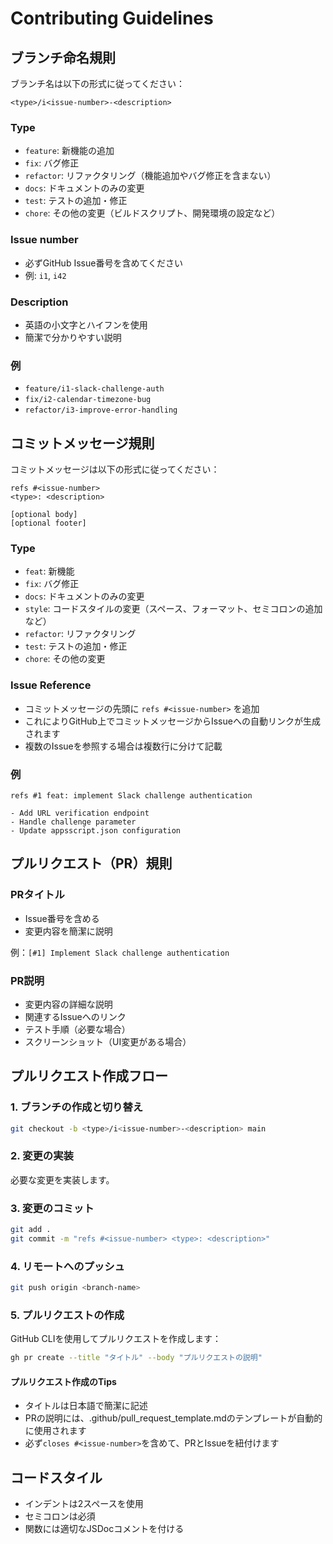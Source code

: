 # Contributing Guidelines

## ブランチ命名規則

ブランチ名は以下の形式に従ってください：

```
<type>/i<issue-number>-<description>
```

### Type
- `feature`: 新機能の追加
- `fix`: バグ修正
- `refactor`: リファクタリング（機能追加やバグ修正を含まない）
- `docs`: ドキュメントのみの変更
- `test`: テストの追加・修正
- `chore`: その他の変更（ビルドスクリプト、開発環境の設定など）

### Issue number
- 必ずGitHub Issue番号を含めてください
- 例: `i1`, `i42`

### Description
- 英語の小文字とハイフンを使用
- 簡潔で分かりやすい説明

### 例
- `feature/i1-slack-challenge-auth`
- `fix/i2-calendar-timezone-bug`
- `refactor/i3-improve-error-handling`

## コミットメッセージ規則

コミットメッセージは以下の形式に従ってください：

```
refs #<issue-number>
<type>: <description>

[optional body]
[optional footer]
```

### Type
- `feat`: 新機能
- `fix`: バグ修正
- `docs`: ドキュメントのみの変更
- `style`: コードスタイルの変更（スペース、フォーマット、セミコロンの追加など）
- `refactor`: リファクタリング
- `test`: テストの追加・修正
- `chore`: その他の変更

### Issue Reference
- コミットメッセージの先頭に `refs #<issue-number>` を追加
- これによりGitHub上でコミットメッセージからIssueへの自動リンクが生成されます
- 複数のIssueを参照する場合は複数行に分けて記載

### 例
```
refs #1 feat: implement Slack challenge authentication

- Add URL verification endpoint
- Handle challenge parameter
- Update appsscript.json configuration
```

## プルリクエスト（PR）規則

### PRタイトル
- Issue番号を含める
- 変更内容を簡潔に説明

例：`[#1] Implement Slack challenge authentication`

### PR説明
- 変更内容の詳細な説明
- 関連するIssueへのリンク
- テスト手順（必要な場合）
- スクリーンショット（UI変更がある場合）

## プルリクエスト作成フロー

### 1. ブランチの作成と切り替え
```bash
git checkout -b <type>/i<issue-number>-<description> main
```

### 2. 変更の実装
必要な変更を実装します。

### 3. 変更のコミット
```bash
git add .
git commit -m "refs #<issue-number> <type>: <description>"
```

### 4. リモートへのプッシュ
```bash
git push origin <branch-name>
```

### 5. プルリクエストの作成
GitHub CLIを使用してプルリクエストを作成します：
```bash
gh pr create --title "タイトル" --body "プルリクエストの説明"
```

#### プルリクエスト作成のTips
- タイトルは日本語で簡潔に記述
- PRの説明には、.github/pull_request_template.mdのテンプレートが自動的に使用されます
- 必ず`closes #<issue-number>`を含めて、PRとIssueを紐付けます

## コードスタイル

- インデントは2スペースを使用
- セミコロンは必須
- 関数には適切なJSDocコメントを付ける